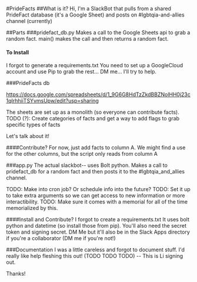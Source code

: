 #PrideFacts
##What is it?
Hi, I'm a SlackBot that pulls from a shared PrideFact database (it's a Google Sheet) and posts on #lgbtqia-and-allies channel (currently)

##Parts
###pridefact_db.py
Makes a call to the Google Sheets api to grab a random fact.
main() makes the call and then returns a random fact.

#### To Install
I forgot to generate a requirements.txt
You need to set up a GoogleCloud account and use Pip to grab the rest...
DM me... I'll try to help.

###PrideFacts db

https://docs.google.com/spreadsheets/d/1_9G6G8HdTzZkdBBZNolHH0j23c1qIrhhiiTSYvmsUpw/edit?usp=sharing

The sheets are set up as a monolith (so everyone can contribute facts).
TODO (?): Create categories of facts and get a way to add flags to grab specific types of facts

Let's talk about it!

####Contribute?
For now, just add facts to column A.
We might find a use for the other columns, but the script only reads from column A

###app.py
The actual slackbot-- uses Bolt python. Makes a call to pridefact_db for a random fact and then posts it to the #lgbtqia_and_allies channel.

TODO: Make into cron job? Or schedule info into the future?
TODO: Set it up to take extra arguments so we can get access to new information or more interactibility.
TODO: Make sure it comes with a memorial for all of the time memorialized by this.

####Install and Contribute?
I forgot to create a requirements.txt
It uses bolt python and datetime (so install those from pip).
You'll also need the secret token and signing secret.
DM Me but it'll also be in the Slack Apps directory if you're a collaborator (DM me if you're not!)

###Documentation
I was a little careless and forgot to document stuff. I'd really like help fleshing this out!
(TODO TODO TODO)
-- This is Li signing out.

Thanks!